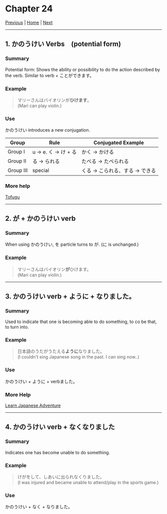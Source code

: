 # Chapter 24
[Previous](https://codywahl.github.io/JapaneseLanguageSchoolNotes/pages/23) | [Home](https://codywahl.github.io/JapaneseLanguageSchoolNotes) | [Next](https://codywahl.github.io/JapaneseLanguageSchoolNotes/pages/25)
* * *

## 1. かのうけい Verbs　(potential form)
### Summary  

Potential form: Shows the ability or possibility to do the action described by the verb. Similar to verb + ことができます。

### Example  

> マリーさんはバイオリンが**ひけます**。     
> (Mari can play violin.)  

### Use

かのうけい introduces a new conjugation. 

Group | Rule | Conjugated Example
------------ | ------------- | -------------
Group I | u -> e. く -> け + る| かく -> かける
Group II | る -> られる | たべる -> たべられる
Group III | special | くる -> こられる、する -> できる


### More help
[Tofugu](https://www.tofugu.com/japanese-grammar/verb-potential-form-reru/)

* * *
## 2. が + かのうけい verb
### Summary

When using かのうけい, を particle turns to が. (に is unchanged.)

### Example

> マリーさんはバイオリン**が**ひけます。   
> (Mari can play violin.)  

* * *
## 3. かのうけい verb + ように + なりました。
### Summary

Used to indicate that one is becoming able to do something, to co be that, to turn into.

### Example

> 日本語のうたがうたえる**ように**なりました。    
> (I couldn't sing Japanese song in the past. I can sing now..)

### Use
かのうけい + ように + verbました。

### More Help
[Learn Japanese Adventure](https://www.learn-japanese-adventure.com/you-ni-naru.html)

* * *
## 4. かのうけい verb + なくなりました
### Summary

Indicates one has become unable to do something. 

### Example

> けがをして、しあいに出られなくりました。       
> (I was injured and became unable to attend/play in the sports game.)


### Use
かのうけい + なく + なりました。
